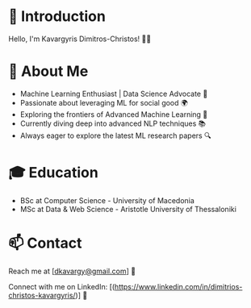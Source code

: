 # 👋  **Introduction**

Hello, I'm  Kavargyris Dimitros-Christos! 👨‍💻 

# **🚀 About Me**

- Machine Learning Enthusiast | Data Science Advocate 🌟
- Passionate about leveraging ML for social good 🌍
- Exploring the frontiers of Advanced Machine Learning 🌌
- Currently diving deep into advanced NLP techniques 📚
- Always eager to explore the latest ML research papers 🔍


# **🎓 Education**

- BSc at Computer Science - University of Macedonia
- MSc at Data & Web Science - Aristotle University of Thessaloniki
<!-- 

# **🌱 Learning**

Constantly learning and sharing knowledge in the ML community 📖

Transforming data into actionable insights 📊

Goal-driven and committed to achieving excellence 🎯 -->

# 📫 **Contact**

Reach me at [dkavargy@gmail.com] 📧

Connect with me on LinkedIn: [(https://www.linkedin.com/in/dimitrios-christos-kavargyris/)] 🔗



<!-- 🚀 Machine Learning Enthusiast | Data Science Advocate
💡 Exploring the frontiers of Advanced Machine Learning
🎓 Constantly learning and sharing knowledge in the ML community
🔍 Seeking challenging problems to solve using ML algorithms
💻 Open-source contributor and GitHub enthusiast
🌍 Passionate about leveraging ML for social good
📚 Currently diving deep into advanced NLP techniques
🌱 Always eager to explore the latest ML research papers
📊 Transforming data into actionable insights
🎯 Goal-driven and committed to achieving excellence
✨ Let's collaborate and make an impact together!
📫 Reach me at [your_email@example.com]
🌐 Visit my portfolio: [your_portfolio_link]
📌 Based in [Your Location]
⭐️ Connect with me on LinkedIn: [your_LinkedIn_profile_link]
📝 Check out my latest ML projects and contributions below!
 -->
